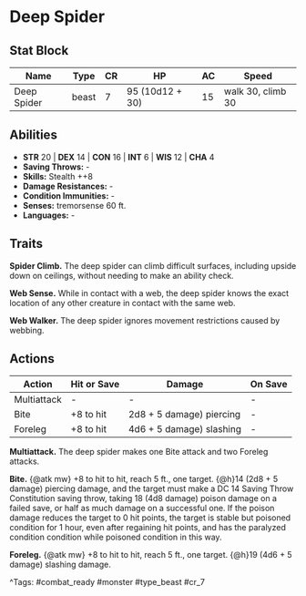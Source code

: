 # Deep Spider

## Stat Block

| Name | Type | CR | HP | AC | Speed |
|------|------|----|----|----|-------|
| Deep Spider | beast | 7 | 95 (10d12 + 30) | 15 | walk 30, climb 30 |

## Abilities

- **STR** 20 | **DEX** 14 | **CON** 16 | **INT** 6 | **WIS** 12 | **CHA** 4
- **Saving Throws:** -  
- **Skills:** Stealth ++8  
- **Damage Resistances:** -  
- **Condition Immunities:** -  
- **Senses:** tremorsense 60 ft.  
- **Languages:** -

## Traits

**Spider Climb.** The deep spider can climb difficult surfaces, including upside down on ceilings, without needing to make an ability check.

**Web Sense.** While in contact with a web, the deep spider knows the exact location of any other creature in contact with the same web.

**Web Walker.** The deep spider ignores movement restrictions caused by webbing.


## Actions

| Action | Hit or Save | Damage | On Save |
|--------|--------------|--------|----------|
| Multiattack | - | - | - |
| Bite | +8 to hit | 2d8 + 5 damage) piercing | - |
| Foreleg | +8 to hit | 4d6 + 5 damage) slashing | - |

**Multiattack.** The deep spider makes one Bite attack and two Foreleg attacks.

**Bite.** {@atk mw} +8 to hit to hit, reach 5 ft., one target. {@h}14 (2d8 + 5 damage) piercing damage, and the target must make a DC 14 Saving Throw Constitution saving throw, taking 18 (4d8 damage) poison damage on a failed save, or half as much damage on a successful one. If the poison damage reduces the target to 0 hit points, the target is stable but poisoned condition for 1 hour, even after regaining hit points, and has the paralyzed condition condition while poisoned condition in this way.

**Foreleg.** {@atk mw} +8 to hit to hit, reach 5 ft., one target. {@h}19 (4d6 + 5 damage) slashing damage.


^Tags: #combat_ready #monster #type_beast #cr_7